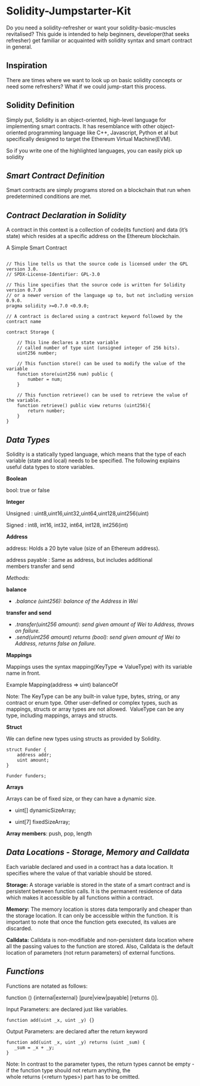 
# Solidity-Jumpstarter-Kit

Do you need a solidity-refresher or want your solidity-basic-muscles revitalised? 
This guide is intended to help beginners, developer(that seeks refresher) get familiar or acquainted with solidity syntax and smart contract in general.

## Inspiration

There are times where we want to look up on basic solidity concepts or need some refreshers? What if we could jump-start this process.



## Solidity Definition

Simply put, Solidity is an object-oriented, high-level language for implementing smart contracts. It has resemblance with other object-oriented programming language like C++, Javascript, Python et al but specifically designed to target the Ethereum Virtual Machine(EVM).

So if you write one of the highlighted languages, you can easily pick up solidity

## *Smart Contract Definition*

Smart contracts are simply programs stored on a blockchain that run when predetermined conditions are met.

## *Contract Declaration in Solidity*

A contract in this context is a collection of code(its function) and data (it’s state) which resides at a specific address on the Ethereum blockchain.

A Simple Smart Contract

```solidity

// This line tells us that the source code is licensed under the GPL version 3.0.
// SPDX-License-Identifier: GPL-3.0

// This line specifies that the source code is written for Solidity version 0.7.0 
// or a newer version of the language up to, but not including version 0.9.0.
pragma solidity >=0.7.0 <0.9.0;

// A contract is declared using a contract keyword followed by the contract name

contract Storage {

    // This line declares a state variable 
    // called number of type uint (unsigned integer of 256 bits).
    uint256 number;

    // This function store() can be used to modify the value of the variable
    function store(uint256 num) public {
        number = num;
    }

    // This function retrieve() can be used to retrieve the value of the variable.
    function retrieve() public view returns (uint256){
        return number;
    }
}

```



## *Data Types*

Solidity is a statically typed language, which means that the type of each variable (state and local) needs to be specified. The following explains useful data types to store variables.

**Boolean**

bool:  true or false

**Integer**

Unsigned : uint8,uint16,uint32,uint64,uint128,uint256(uint)

Signed : int8, int16, int32, int64, int128, int256(int)

**Address**

address: Holds a 20 byte value (size of an Ethereum address).

address payable : Same as address, but includes additional members transfer and send

*Methods:*

**balance**
* <address>.balance (uint256): balance of the Address in Wei

**transfer and send**
* <address>.transfer(uint256 amount): send given amount of Wei to Address, throws on failure.
* <address>.send(uint256 amount) returns (bool): send given amount of Wei to Address, returns false on failure.

**Mappings**

Mappings uses the syntax mapping(KeyType => ValueType) with its variable name in front.

Example Mapping(address => uint) balanceOf

Note: The KeyType can be any built-in value type, bytes, string, or any contract or enum type. Other user-defined or complex types, such as mappings, structs or array types are not allowed. 
ValueType can be any type, including mappings, arrays and structs.

**Struct**

We can define new types using structs as provided by Solidity.

```solidity
struct Funder {
    address addr;
    uint amount;
}

Funder funders;

```

**Arrays**

Arrays can be of fixed size, or they can have a dynamic size.

- uint[] dynamicSizeArray;

- uint[7] fixedSizeArray;

**Array members**: 
push, pop, length

## *Data Locations - Storage, Memory and Calldata*

Each variable declared and used in a contract has a data location. It specifies where the value of that variable should be stored. 

**Storage:** A storage variable is stored in the state of a smart contract and is persistent between function calls. It is the permanent residence of data which makes it accessible by all functions within a contract.

**Memory:** The memory location is stores data temporarily and cheaper than the storage location. It can only be accessible within the function. It is important to note that once the function gets executed, its values are discarded. 

**Calldata:** Calldata is non-modifiable and non-persistent data location where all the passing values to the function are stored. Also, Calldata is the default location of parameters (not return parameters) of external functions.

## *Functions* 

Functions are notated as follows:

function (<parameter types>) {internal|external} [pure|view|payable] [returns (<return types>)].

Input Parameters: are declared just like variables.

```solidity
function add(uint _x, uint _y) {}

```

Output Parameters: are declared after the return keyword

```solidity
function add(uint _x, uint _y) returns (uint _sum) {
   _sum = _x + _y;
}

```

Note: In contrast to the parameter types, the return types cannot be empty - if the function type should not return anything, the whole returns (<return types>) part has to be omitted.

